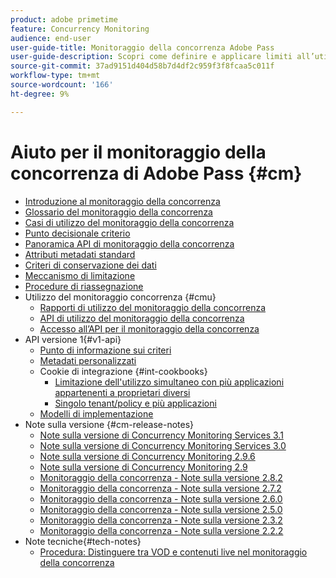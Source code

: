 ```yaml
---
product: adobe primetime
feature: Concurrency Monitoring
audience: end-user
user-guide-title: Monitoraggio della concorrenza Adobe Pass
user-guide-description: Scopri come definire e applicare limiti all’utilizzo simultaneo in più applicazioni.
source-git-commit: 37ad9151d404d58b7d4df2c959f3f8fcaa5c011f
workflow-type: tm+mt
source-wordcount: '166'
ht-degree: 9%

---
```



# Aiuto per il monitoraggio della concorrenza di Adobe Pass {#cm}

+ [Introduzione al monitoraggio della concorrenza](cm-home.md)
+ [Glossario del monitoraggio della concorrenza](cm-glossary.md)
+ [Casi di utilizzo del monitoraggio della concorrenza](cm-use-cases.md)
+ [Punto decisionale criterio](cm-policy-decision-point.md)
+ [Panoramica API di monitoraggio della concorrenza](cm-api-overview.md)
+ [Attributi metadati standard](standard-metadata-attributes.md)
+ [Criteri di conservazione dei dati](data-retention-policy.md)
+ [Meccanismo di limitazione](throttling-mechanism.md)
+ [Procedure di riassegnazione](cm-escalation-procedures.md)
+ Utilizzo del monitoraggio concorrenza {#cmu}
   + [Rapporti di utilizzo del monitoraggio della concorrenza](cm-usage-reports.md)
   + [API di utilizzo del monitoraggio della concorrenza](cmu-api.md)
   + [Accesso all’API per il monitoraggio della concorrenza](cmu-api-access.md)
+ API versione 1{#v1-api}
   + [Punto di informazione sui criteri](policy-info-pt-versionone.md)
   + [Metadati personalizzati](custom-metadata.md)
   + Cookie di integrazione {#int-cookbooks}
      + [Limitazione dell&#39;utilizzo simultaneo con più applicazioni appartenenti a proprietari diversi](restrict-concurr-usage-mult-apps.md)
      + [Singolo tenant/policy e più applicazioni](single-tenant-policy-mult-app.md)
   + [Modelli di implementazione](implementation-models.md)
+ Note sulla versione {#cm-release-notes}
   + [Note sulla versione di Concurrency Monitoring Services 3.1](rn-cm-services-31.md)
   + [Note sulla versione di Concurrency Monitoring Services 3.0](rn-cm-services-30.md)
   + [Note sulla versione di Concurrency Monitoring 2.9.6](rn-cm-296.md)
   + [Note sulla versione di Concurrency Monitoring 2.9](rn-cm-29.md)
   + [Monitoraggio della concorrenza - Note sulla versione 2.8.2](rn-cm-282.md)
   + [Monitoraggio della concorrenza - Note sulla versione 2.7.2](rn-cm-272.md)
   + [Monitoraggio della concorrenza - Note sulla versione 2.6.0](rn-cm-260.md)
   + [Monitoraggio della concorrenza - Note sulla versione 2.5.0](rn-cm-250.md)
   + [Monitoraggio della concorrenza - Note sulla versione 2.3.2](rn-cm-232.md)
   + [Monitoraggio della concorrenza - Note sulla versione 2.2.2](rn-cm-222.md)
+ Note tecniche{#tech-notes}
   + [Procedura: Distinguere tra VOD e contenuti live nel monitoraggio della concorrenza](vod-live-dist.md)

<!--    + [Usage reports](usage-rep-versionone.md) -->
